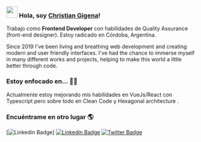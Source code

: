 
### <img src="https://media.giphy.com/media/hvRJCLFzcasrR4ia7z/giphy.gif" width="30px"> Hola, soy [Christian Gigena](https://www.linkedin.com/in/gigena-christian/)!

Trabajo como **Frontend Developer** con habilidades de Quality Assurance  (front-end designer). Estoy radicado en Córdoba, Argentina.

Since 2019 I've been living and breathing web development and creating modern and user friendly interfaces. I've had the chance to immerse myself in many different works and projects, helping to make this world a little better through code. 

### Estoy enfocado en... 👨‍💻

Actualmente estoy mejorando mis habilidades en VueJs/React con Typescript pero sobre todo en Clean Code y Hexagonal architecture .<br />

### Encuéntrame en otro lugar 🌎

[![Linkedin Badge](https://www.linkedin.com/in/gigena-christian/)]
[![Linkedin Badge](https://img.shields.io/badge/-LinkedIn-blue?style=flat-square&logo=Linkedin&logoColor=white&link=https://www.linkedin.com/in/harshkumarkhatri/)](https://www.linkedin.com/in/diogorodrigues02/)  [![Twitter Badge](https://img.shields.io/badge/-Twitter-1ca0f1?style=flat-square&labelColor=1ca0f1&logo=twitter&logoColor=white&link=https://twitter.com/_diogorodrigues)](https://twitter.com/_diogorodrigues)
